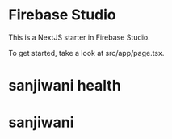 # Firebase Studio

This is a NextJS starter in Firebase Studio.

To get started, take a look at src/app/page.tsx.
# sanjiwani health
# sanjiwani
